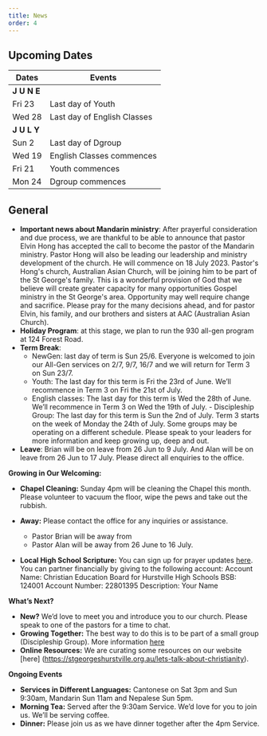 ```yaml
---
title: News
order: 4
---
```


## Upcoming Dates

| Dates | Events |
| ----------- | ----------- | 
| **J U N E**  |  | 
|  Fri 23 | Last day of Youth |
|  Wed 28 | Last day of English Classes |
| **J U L Y**  |  | 
|  Sun 2 | Last day of Dgroup |
|  Wed 19 | English Classes commences |
|  Fri 21 | Youth commences |
|  Mon 24 | Dgroup commences |


## General
- **Important news about Mandarin ministry**: After prayerful consideration and due process, we are thankful to be able to announce that pastor Elvin Hong has accepted the call to become the pastor of the Mandarin ministry. Pastor Hong will also be leading our leadership and ministry development of the church. He will commence on 18 July 2023. Pastor's Hong's church, Australian Asian Church, will be joining him to be part of the St George's family. This is a wonderful provision of God that we believe will create greater capacity for many opportunities Gospel ministry in the St George's area. Opportunity may well require change and sacrifice. Please pray for the many decisions ahead, and for pastor Elvin, his family, and our brothers and sisters at AAC (Australian Asian Church).
- **Holiday Program**: at this stage, we plan to run the 930 all-gen program at 124 Forest Road. 
- **Term Break**: 
  - NewGen: last day of term is Sun 25/6. Everyone is welcomed to join our All-Gen services on 2/7, 9/7, 16/7 and we will return for Term 3 on Sun 23/7.
  - Youth: The last day for this term is Fri the 23rd of June. We’ll recommence in Term 3 on Fri the 21st of July. 
  - English classes: The last day for this term is Wed the 28th of June. We’ll recommence in Term 3 on Wed the 19th of July.    - Discipleship Group: The last day for this term is Sun the 2nd of July. Term 3 starts on the week of Monday the 24th of July. Some groups may be operating on a different schedule. Please speak to your leaders for more information and keep growing up, deep and out. 
- **Leave**: Brian will be on leave from 26 Jun to 9 July. And Alan will be on leave from 26 Jun to 17 July. Please direct all enquiries to the office.    

**Growing in Our Welcoming:** 
- **Chapel Cleaning:** Sunday 4pm will be cleaning the Chapel this month. Please volunteer to vacuum the floor, wipe the pews and take out the rubbish.
- **Away:**  Please contact the office for any inquiries or assistance. 
  - Pastor Brian will be away from 
  - Pastor Alan will be away from 26 June to 16 July. 

- **Local High School Scripture:** You can sign up for prayer updates [here]( https://www.hurstvillesre.com/become-a-supporter). You can partner financially by giving to the following account: 
  Account Name: Christian Education Board for Hurstville High Schools 
  BSB: 124001 
  Account Number: 22801395 
  Description: Your Name 

**What’s Next?** 
- **New?** We’d love to meet you and introduce you to our church. Please speak to one of the pastors for a time to chat. 
- **Growing Together:** The best way to do this is to be part of a small group (Discipleship Group). More information [here](https://stgeorgeshurstville.org.au/discipleship-groups)
- **Online Resources:** We are curating some resources on our website [here] (https://stgeorgeshurstville.org.au/lets-talk-about-christianity).  

**Ongoing Events** 
- **Services in Different Languages:** Cantonese on Sat 3pm and Sun 9:30am, Mandarin Sun 11am and Nepalese Sun 5pm. 
- **Morning Tea:**  Served after the 9:30am Service. We’d love for you to join us. We’ll be serving coffee.
- **Dinner:** Please join us as we have dinner together after the 4pm Service.  

